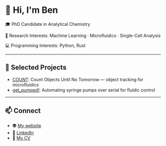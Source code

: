 # 👋 Hi, I'm Ben
🎓 PhD Candidate in Analytical Chemistry

🔬 Research Interests: Machine Learning · Microfluidics · Single-Cell Analysis

💻 Programming Interests: Python, Rust

---

## 🚀 Selected Projects

- [COUNT](https://github.com/ben-schelske/COUNT): Count Objects Until No Tomorrow — object tracking for microfluidics
- [get_pumped!](https://github.com/ben-schelske/get_pumped): Automating syringe pumps over serial for fluidic control

---

## 📫 Connect

- 👽 [My website](https://benschelske.com/)
- 💼 [LinkedIn](https://www.linkedin.com/in/benjamin-schelske/)
- 📝 [My CV](https://benschelske.com/cv)

